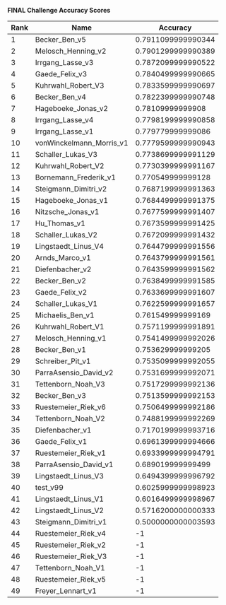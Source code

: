 **FINAL Challenge Accuracy Scores**



|Rank|Name|Accuracy|
|----|-----|---|
|1|Becker_Ben_v5|0.7911099999990344|
|2|Melosch_Henning_v2|0.7901299999990389|
|3|Irrgang_Lasse_v3|0.7872099999990522|
|4|Gaede_Felix_v3|0.7840499999990665|
|5|Kuhrwahl_Robert_V3|0.7833599999990697|
|6|Becker_Ben_v4|0.7822399999990748|
|7|Hageboeke_Jonas_v2|0.78109999999908|
|8|Irrgang_Lasse_v4|0.7798199999990858|
|9|Irrgang_Lasse_v1|0.779779999999086|
|10|vonWinckelmann_Morris_v1|0.7779599999990943|
|11|Schaller_Lukas_V3|0.7738699999991129|
|12|Kuhrwahl_Robert_V2|0.7730399999991167|
|13|Bornemann_Frederik_v1|0.770549999999128|
|14|Steigmann_Dimitri_v2|0.7687199999991363|
|15|Hageboeke_Jonas_v1|0.7684499999991375|
|16|Nitzsche_Jonas_v1|0.7677599999991407|
|17|Hu_Thomas_v1|0.7673599999991425|
|18|Schaller_Lukas_V2|0.7672099999991432|
|19|Lingstaedt_Linus_V4|0.7644799999991556|
|20|Arnds_Marco_v1|0.7643799999991561|
|21|Diefenbacher_v2|0.7643599999991562|
|22|Becker_Ben_v2|0.7638499999991585|
|23|Gaede_Felix_v2|0.7633699999991607|
|24|Schaller_Lukas_V1|0.7622599999991657|
|25|Michaelis_Ben_v1|0.761549999999169|
|26|Kuhrwahl_Robert_V1|0.7571199999991891|
|27|Melosch_Henning_v1|0.7541499999992026|
|28|Becker_Ben_v1|0.753629999999205|
|29|Schreiber_Pit_v1|0.7535099999992055|
|30|ParraAsensio_David_v2|0.7531699999992071|
|31|Tettenborn_Noah_V3|0.7517299999992136|
|32|Becker_Ben_v3|0.7513599999992153|
|33|Ruestemeier_Riek_v6|0.7506499999992186|
|34|Tettenborn_Noah_V2|0.7488199999992269|
|35|Diefenbacher_v1|0.7170199999993716|
|36|Gaede_Felix_v1|0.6961399999994666|
|37|Ruestemeier_Riek_v1|0.6933999999994791|
|38|ParraAsensio_David_v1|0.689019999999499|
|39|Lingstaedt_Linus_V3|0.6494399999996792|
|40|test_v99|0.6025999999998923|
|41|Lingstaedt_Linus_V1|0.6016499999998967|
|42|Lingstaedt_Linus_V2|0.5716200000000333|
|43|Steigmann_Dimitri_v1|0.5000000000003593|
|44|Ruestemeier_Riek_v4|-1|
|45|Ruestemeier_Riek_v2|-1|
|46|Ruestemeier_Riek_V3|-1|
|47|Tettenborn_Noah_V1|-1|
|48|Ruestemeier_Riek_v5|-1|
|49|Freyer_Lennart_v1|-1|
